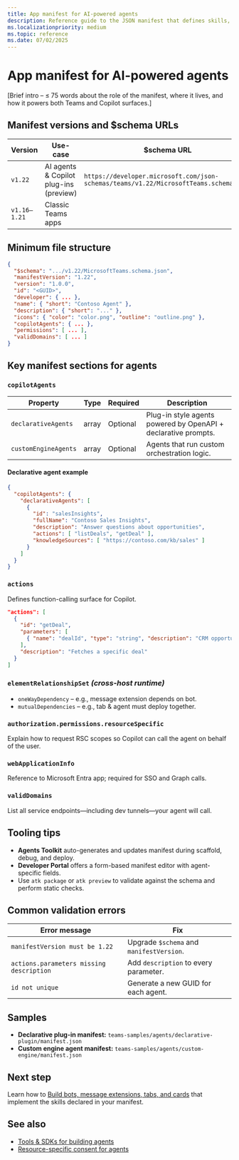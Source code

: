 ```yaml
---
title: App manifest for AI-powered agents  
description: Reference guide to the JSON manifest that defines skills, permissions, and runtime requirements for Microsoft Teams agents and Copilot plug-ins.  
ms.localizationpriority: medium  
ms.topic: reference  
ms.date: 07/02/2025  
---
```

# App manifest for AI-powered agents  

[Brief intro – ≤ 75 words about the role of the manifest, where it lives, and how it powers both Teams and Copilot surfaces.]

## Manifest versions and $schema URLs  

| Version | Use-case | $schema URL | Notes |
|---------|----------|-------------|-------|
| `v1.22` | AI agents & Copilot plug-ins (preview) | `https://developer.microsoft.com/json-schemas/teams/v1.22/MicrosoftTeams.schema.json` | Adds `copilotAgents`, `actions`, `elementRelationshipSet`. |
| `v1.16–1.21` | Classic Teams apps |  | Still supported; agents require 1.22+. |

## Minimum file structure  

```json
{
  "$schema": ".../v1.22/MicrosoftTeams.schema.json",
  "manifestVersion": "1.22",
  "version": "1.0.0",
  "id": "<GUID>",
  "developer": { ... },
  "name": { "short": "Contoso Agent" },
  "description": { "short": "..." },
  "icons": { "color": "color.png", "outline": "outline.png" },
  "copilotAgents": { ... },
  "permissions": [ ... ],
  "validDomains": [ ... ]
}
```

## Key manifest sections for agents  

### `copilotAgents`  

| Property | Type | Required | Description |
|----------|------|----------|-------------|
| `declarativeAgents` | array | Optional | Plug-in style agents powered by OpenAPI + declarative prompts. |
| `customEngineAgents` | array | Optional | Agents that run custom orchestration logic. |

#### Declarative agent example  

```json
{
  "copilotAgents": {
    "declarativeAgents": [
      {
        "id": "salesInsights",
        "fullName": "Contoso Sales Insights",
        "description": "Answer questions about opportunities",
        "actions": [ "listDeals", "getDeal" ],
        "knowledgeSources": [ "https://contoso.com/kb/sales" ]
      }
    ]
  }
}
```

### `actions`  

Defines function-calling surface for Copilot.  

```json
"actions": [
  {
    "id": "getDeal",
    "parameters": [
      { "name": "dealId", "type": "string", "description": "CRM opportunity ID" }
    ],
    "description": "Fetches a specific deal"
  }
]
```

### `elementRelationshipSet` *(cross-host runtime)*  

- `oneWayDependency` – e.g., message extension depends on bot.  
- `mutualDependencies` – e.g., tab & agent must deploy together.  

### `authorization.permissions.resourceSpecific`  

Explain how to request RSC scopes so Copilot can call the agent on behalf of the user.

### `webApplicationInfo`  

Reference to Microsoft Entra app; required for SSO and Graph calls.

### `validDomains`  

List all service endpoints—including dev tunnels—your agent will call.

## Tooling tips  

- **Agents Toolkit** auto-generates and updates manifest during scaffold, debug, and deploy.  
- **Developer Portal** offers a form-based manifest editor with agent-specific fields.  
- Use `atk package` or `atk preview` to validate against the schema and perform static checks.

## Common validation errors  

| Error message | Fix |
|---------------|-----|
| `manifestVersion must be 1.22` | Upgrade `$schema` and `manifestVersion`. |
| `actions.parameters missing description` | Add `description` to every parameter. |
| `id not unique` | Generate a new GUID for each agent. |

## Samples  

- **Declarative plug-in manifest:** `teams-samples/agents/declarative-plugin/manifest.json`  
- **Custom engine agent manifest:** `teams-samples/agents/custom-engine/manifest.json`

## Next step  

Learn how to [Build bots, message extensions, tabs, and cards](build-bots-message-extensions-tabs-cards-outline.md) that implement the skills declared in your manifest.

## See also  

- [Tools & SDKs for building agents](tools-sdk-for-agents-outline.md)
- [Resource-specific consent for agents](../../graph-api/rsc/resource-specific-consent.md)

